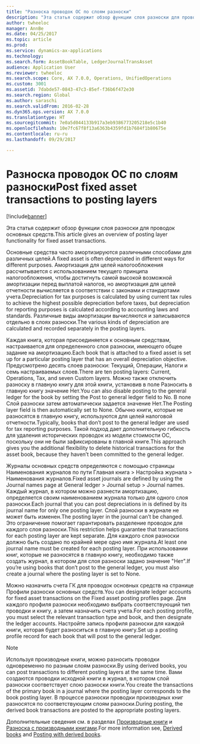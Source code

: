 ```yaml
---
title: "Разноска проводок ОС по слоям разноски"
description: "Эта статья содержит обзор функции слоя разноски для проводок основных средств."
author: twheeloc
manager: AnnBe
ms.date: 04/25/2017
ms.topic: article
ms.prod: 
ms.service: dynamics-ax-applications
ms.technology: 
ms.search.form: AssetBookTable, LedgerJournalTransAsset
audience: Application User
ms.reviewer: twheeloc
ms.search.scope: Core, AX 7.0.0, Operations, UnifiedOperations
ms.custom: 3001
ms.assetid: 7dabde57-0843-47c3-85ef-f36b6f472e30
ms.search.region: Global
ms.author: saraschi
ms.search.validFrom: 2016-02-28
ms.dyn365.ops.version: AX 7.0.0
ms.translationtype: HT
ms.sourcegitcommit: 7e0a5d044133b917a3eb9386773205218e5c1b40
ms.openlocfilehash: 10e7fc67f8f13a6363b4359fd1b7684f1b80675e
ms.contentlocale: ru-ru
ms.lasthandoff: 09/29/2017

---
```


# <a name="post-fixed-asset-transactions-to-posting-layers"></a><span data-ttu-id="235ef-103">Разноска проводок ОС по слоям разноски</span><span class="sxs-lookup"><span data-stu-id="235ef-103">Post fixed asset transactions to posting layers</span></span>

[!include[banner](../includes/banner.md)]


<span data-ttu-id="235ef-104">Эта статья содержит обзор функции слоя разноски для проводок основных средств.</span><span class="sxs-lookup"><span data-stu-id="235ef-104">This article gives an overview of posting layer functionality for fixed asset transactions.</span></span>

<span data-ttu-id="235ef-105">Основные средства часто амортизируются различными способами для различных целей.</span><span class="sxs-lookup"><span data-stu-id="235ef-105">A fixed asset is often depreciated in different ways for different purposes.</span></span> <span data-ttu-id="235ef-106">Амортизация для целей налогообложения рассчитывается с использованием текущего принципа налогообложения, чтобы достигнуть самой высокой возможной амортизации перед выплатой налогов, но амортизация для целей отчетности вычисляется в соответствии с законами и стандартами учета.</span><span class="sxs-lookup"><span data-stu-id="235ef-106">Depreciation for tax purposes is calculated by using current tax rules to achieve the highest possible depreciation before taxes, but depreciation for reporting purposes is calculated according to accounting laws and standards.</span></span> <span data-ttu-id="235ef-107">Различные виды амортизации вычисляются и записываются отдельно в слоях разноски.</span><span class="sxs-lookup"><span data-stu-id="235ef-107">The various kinds of depreciation are calculated and recorded separately in the posting layers.</span></span>

<span data-ttu-id="235ef-108">Каждая книга, которая присоединяется к основным средствам, настраивается для определенного слоя разноски, имеющего общее задание на амортизацию.</span><span class="sxs-lookup"><span data-stu-id="235ef-108">Each book that is attached to a fixed asset is set up for a particular posting layer that has an overall depreciation objective.</span></span> <span data-ttu-id="235ef-109">Предусмотрено десять слоев разноски: Текущий, Операции, Налоги и семь настраиваемых слоев.</span><span class="sxs-lookup"><span data-stu-id="235ef-109">There are ten posting layers: Current, Operations, Tax, and seven Custom layers.</span></span> <span data-ttu-id="235ef-110">Можно также отключить разноску в главную книгу для этой книги, установив в поле Разносить в главную книгу значение Нет.</span><span class="sxs-lookup"><span data-stu-id="235ef-110">You can also disable posting to the general ledger for the book by setting the Post to general ledger field to No.</span></span> <span data-ttu-id="235ef-111">В поле Слой разноски затем автоматически задается значение Нет.</span><span class="sxs-lookup"><span data-stu-id="235ef-111">The Posting layer field is then automatically set to None.</span></span> <span data-ttu-id="235ef-112">Обычно книги, которые не разносятся в главную книгу, используются для целей налоговой отчетности.</span><span class="sxs-lookup"><span data-stu-id="235ef-112">Typically, books that don’t post to the general ledger are used for tax reporting purposes.</span></span> <span data-ttu-id="235ef-113">Такой подход дает дополнительную гибкость для удаления исторических проводок из модели стоимости ОС, поскольку они не были зафиксированы в главной книге.</span><span class="sxs-lookup"><span data-stu-id="235ef-113">This approach gives you the additional flexibility to delete historical transactions for the asset book, because they haven’t been committed to the general ledger.</span></span>

<span data-ttu-id="235ef-114">Журналы основных средств определяются с помощью страницы Наименования журналов по пути Главная книга > Настройка журнала > Наименования журналов.</span><span class="sxs-lookup"><span data-stu-id="235ef-114">Fixed asset journals are defined by using the Journal names page at General ledger > Journal setup > Journal names.</span></span> <span data-ttu-id="235ef-115">Каждый журнал, в котором можно разнести амортизацию, определяется своим наименованием журнала только для одного слоя разноски.</span><span class="sxs-lookup"><span data-stu-id="235ef-115">Each journal that you can post depreciations in is defined by its journal name for only one posting layer.</span></span> <span data-ttu-id="235ef-116">Слой разноски в журнале не может быть изменен.</span><span class="sxs-lookup"><span data-stu-id="235ef-116">The posting layer in the journal can’t be changed.</span></span> <span data-ttu-id="235ef-117">Это ограничение помогает гарантировать разделение проводок для каждого слоя разноски.</span><span class="sxs-lookup"><span data-stu-id="235ef-117">This restriction helps guarantee that transactions for each posting layer are kept separate.</span></span> <span data-ttu-id="235ef-118">Для каждого слоя разноски должно быть создано по крайней мере одно имя журнала.</span><span class="sxs-lookup"><span data-stu-id="235ef-118">At least one journal name must be created for each posting layer.</span></span> <span data-ttu-id="235ef-119">При использовании книг, которые не разносятся в главную книгу, необходимо также создать журнал, в котором для слоя разноски задано значение "Нет".</span><span class="sxs-lookup"><span data-stu-id="235ef-119">If you’re using books that don’t post to the general ledger, you must also create a journal where the posting layer is set to None.</span></span>

<span data-ttu-id="235ef-120">Можно назначить счета ГК для проводок основных средств на странице Профили разноски основных средств.</span><span class="sxs-lookup"><span data-stu-id="235ef-120">You can designate ledger accounts for fixed asset transactions on the Fixed asset posting profiles page.</span></span> <span data-ttu-id="235ef-121">Для каждого профиля разноски необходимо выбрать соответствующий тип проводки и книгу, а затем назначить счета учета.</span><span class="sxs-lookup"><span data-stu-id="235ef-121">For each posting profile, you must select the relevant transaction type and book, and then designate the ledger accounts.</span></span> <span data-ttu-id="235ef-122">Настройте запись профиля разноски для каждой книги, которая будет разноситься в главную книгу.</span><span class="sxs-lookup"><span data-stu-id="235ef-122">Set up a posting profile record for each book that will post to the general ledger.</span></span>

> [!NOTE] 
> <span data-ttu-id="235ef-123">Используя производные книги, можно разносить проводки одновременно по разным слоям разноски.</span><span class="sxs-lookup"><span data-stu-id="235ef-123">By using derived books, you can post transactions to different posting layers at the same time.</span></span> <span data-ttu-id="235ef-124">Вами создаются проводки исходной книги в журнал, в котором слой разноски соответствует слою разноски книги.</span><span class="sxs-lookup"><span data-stu-id="235ef-124">You create the transactions of the primary book in a journal where the posting layer corresponds to the book posting layer.</span></span> <span data-ttu-id="235ef-125">В процессе разноски проводки производных книг разносятся по соответствующим слоям разноски.</span><span class="sxs-lookup"><span data-stu-id="235ef-125">During posting, the derived book transactions are posted to the appropriate posting layers.</span></span>

<span data-ttu-id="235ef-126">Дополнительные сведения см. в разделах [Производные книги](derived-books.md) и [Разноска с производными книгами](post-derived-value-models.md).</span><span class="sxs-lookup"><span data-stu-id="235ef-126">For more information see, [Derived books](derived-books.md) and [Posting with derived books](post-derived-value-models.md).</span></span>




